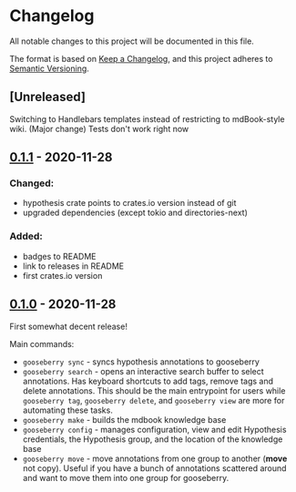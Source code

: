 # Changelog
All notable changes to this project will be documented in this file.

The format is based on [Keep a Changelog](https://keepachangelog.com/en/1.0.0/),
and this project adheres to [Semantic Versioning](https://semver.org/spec/v2.0.0.html).

## [Unreleased]
Switching to Handlebars templates instead of restricting to mdBook-style wiki.
(Major change)
Tests don't work right now

## [0.1.1] - 2020-11-28
### Changed:
* hypothesis crate points to crates.io version instead of git
* upgraded dependencies (except tokio and directories-next)

### Added:
* badges to README
* link to releases in README
* first crates.io version

## [0.1.0] - 2020-11-28
First somewhat decent release!

Main commands:
* `gooseberry sync` - syncs hypothesis annotations to gooseberry
* `gooseberry search` - opens an interactive search buffer to select annotations. 
   Has keyboard shortcuts to add tags, remove tags and delete annotations. 
   This should be the main entrypoint for users while `gooseberry tag`, `gooseberry delete`, and `gooseberry view` 
   are more for automating these tasks.
* `gooseberry make` - builds the mdbook knowledge base
* `gooseberry config` - manages configuration, view and edit Hypothesis credentials, the Hypothesis group, and the location of the knowledge base 
* `gooseberry move` - move annotations from one group to another (**move** not copy). 
   Useful if you have a bunch of annotations scattered around and want to move them into one group for gooseberry.
   
   
[0.1.1]: https://github.com/out-of-cheese-error/gooseberry/compare/v0.1.0...v0.1.1
[0.1.0]: https://github.com/out-of-cheese-error/gooseberry/releases/tag/0.1.0
